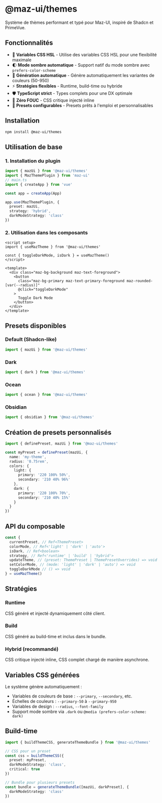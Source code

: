 # @maz-ui/themes

Système de thèmes performant et typé pour Maz-UI, inspiré de Shadcn et PrimeVue.

## Fonctionnalités

- 🎨 **Variables CSS HSL** - Utilise des variables CSS HSL pour une flexibilité maximale
- 🌓 **Mode sombre automatique** - Support natif du mode sombre avec `prefers-color-scheme`
- 🚀 **Génération automatique** - Génère automatiquement les variantes de couleurs (50-950)
- ⚡ **Stratégies flexibles** - Runtime, build-time ou hybride
- 🛡️ **TypeScript strict** - Types complets pour une DX optimale
- 🎯 **Zéro FOUC** - CSS critique injecté inline
- 🔧 **Presets configurables** - Presets prêts à l'emploi et personnalisables

## Installation

```bash
npm install @maz-ui/themes
```

## Utilisation de base

### 1. Installation du plugin

```typescript
import { mazUi } from '@maz-ui/themes'
import { MazThemePlugin } from 'maz-ui'
// main.ts
import { createApp } from 'vue'

const app = createApp(App)

app.use(MazThemePlugin, {
  preset: mazUi,
  strategy: 'hybrid',
  darkModeStrategy: 'class'
})
```

### 2. Utilisation dans les composants

```vue
<script setup>
import { useMazTheme } from '@maz-ui/themes'

const { toggleDarkMode, isDark } = useMazTheme()
</script>

<template>
  <div class="maz-bg-background maz-text-foreground">
    <button
      class="maz-bg-primary maz-text-primary-foreground maz-rounded-[var(--radius)]"
      @click="toggleDarkMode"
    >
      Toggle Dark Mode
    </button>
  </div>
</template>
```

## Presets disponibles

### Default (Shadcn-like)

```typescript
import { mazUi } from '@maz-ui/themes'
```

### Dark

```typescript
import { dark } from '@maz-ui/themes'
```

### Ocean

```typescript
import { ocean } from '@maz-ui/themes'
```

### Obsidian

```typescript
import { obsidian } from '@maz-ui/themes'
```

## Création de presets personnalisés

```typescript
import { definePreset, mazUi } from '@maz-ui/themes'

const myPreset = definePreset(mazUi, {
  name: 'my-theme',
  radius: '0.75rem',
  colors: {
    light: {
      primary: '220 100% 50%',
      secondary: '210 40% 96%'
    },
    dark: {
      primary: '220 100% 70%',
      secondary: '210 40% 15%'
    }
  }
})
```

## API du composable

```typescript
const {
  currentPreset, // Ref<ThemePreset>
  colorMode, // Ref<'light' | 'dark' | 'auto'>
  isDark, // Ref<boolean>
  strategy, // Ref<'runtime' | 'build' | 'hybrid'>
  updateTheme, // (preset: ThemePreset | ThemePresetOverrides) => void
  setColorMode, // (mode: 'light' | 'dark' | 'auto') => void
  toggleDarkMode // () => void
} = useMazTheme()
```

## Stratégies

### Runtime

CSS généré et injecté dynamiquement côté client.

### Build

CSS généré au build-time et inclus dans le bundle.

### Hybrid (recommandé)

CSS critique injecté inline, CSS complet chargé de manière asynchrone.

## Variables CSS générées

Le système génère automatiquement :

- Variables de couleurs de base : `--primary`, `--secondary`, etc.
- Échelles de couleurs : `--primary-50` à `--primary-950`
- Variables de design : `--radius`, `--font-family`
- Support mode sombre via `.dark` ou `@media (prefers-color-scheme: dark)`

## Build-time

```typescript
import { buildThemeCSS, generateThemeBundle } from '@maz-ui/themes'

// CSS pour un preset
const css = buildThemeCSS({
  preset: myPreset,
  darkModeStrategy: 'class',
  critical: true
})

// Bundle pour plusieurs presets
const bundle = generateThemeBundle([mazUi, darkPreset], {
  darkModeStrategy: 'class'
})
```
